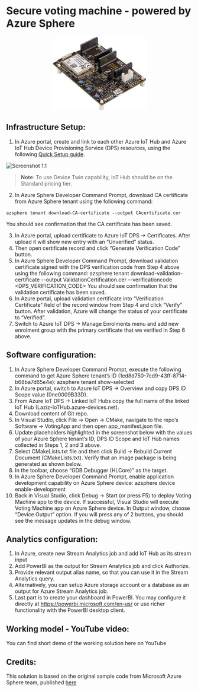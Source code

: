 # Secure voting machine - powered by Azure Sphere
<p align="center">
  <img src="/images/Overview_AvNetSK.jpg">
</p>

## Infrastructure Setup:
1. In Azure portal, create and link to each other Azure IoT Hub and Azure IoT Hub Device Provisioning Service (DPS) resources, using the following [Quick Setup guide](https://docs.microsoft.com/en-us/azure/iot-dps/quick-setup-auto-provision).

![Screenshot 1.1]("/images/Infra_1.png")

> **Note**: To use Device Twin capability, IoT Hub should be on the Standard pricing tier.

2. In Azure Sphere Developer Command Prompt, download CA certificate from Azure Sphere tenant using the following command:
```
azsphere tenant download-CA-certificate --output CAcertificate.cer
```
You should see confirmation that the CA certificate has been saved.
 
3. In Azure portal, upload certificate to Azure IoT DPS -> Certificates. After upload it will show new entry with an “Unverified” status. 
4. Then open certificate record and click “Generate Verification Code” button.
5. In Azure Sphere Developer Command Prompt, download validation certificate signed with the DPS verification code from Step 4 above using the following command:
azsphere tenant download-validation-certificate --output ValidationCertification.cer --verificationcode <DPS_VERIFICATION_CODE>
You should see confirmation that the validation certificate has been saved. 
6. In Azure portal, upload validation certificate into “Verification Certificate” field of the record window from Step 4 and click “Verify” button. After validation, Azure will change the status of your certificate to “Verified”.
7. Switch to Azure IoT DPS -> Manage Enrolments menu and add new enrolment group with the primary certificate that we verified in Step 6 above.
 
## Software configuration:
1. In Azure Sphere Developer Command Prompt, execute the following command to get Azure Sphere tenant’s ID (1ed8d750-7cd9-43ff-8714-b68ba7d65e4e):
azsphere tenant show-selected
2. In Azure portal, switch to Azure IoT DPS -> Overview and copy DPS ID Scope value (0ne0009B33D).
3. From Azure IoT DPS -> Linked IoT Hubs copy the full name of the linked IoT Hub (Laziz-IoTHub.azure-devices.net).
4. Download content of Git repo.
5. In Visual Studio, click File -> Open -> CMake, navigate to the repo’s Software -> VotingApp and then open app_manifest.json file.
6. Update placeholders highlighted in the screenshot below with the values of your Azure Sphere tenant’s ID, DPS ID Scope and IoT Hub names collected in Steps 1, 2 and 3 above.
7. Select CMakeLists.txt file and then click Build -> Rebuild Current Document (CMakeLists.txt). Verify that an image package is being generated as shown below.
8. In the toolbar, choose “GDB Debugger (HLCore)” as the target.
9. In Azure Sphere Developer Command Prompt, enable application development capability on Azure Sphere device:
azsphere device enable-development
10. Back in Visual Studio, click Debug -> Start (or press F5) to deploy Voting Machine app to the device. If successful, Visual Studio will execute Voting Machine app on Azure Sphere device. In Output window, choose “Device Output” option. If you will press any of 2 buttons, you should see the message updates in the debug window.
 
## Analytics configuration:
1. In Azure, create new Stream Analytics job and add IoT Hub as its stream input
2. Add PowerBI as the output for Stream Analytics job and click Authorize.
3. Provide relevant output alias name, so that you can use it in the Stream Analytics query.
4. Alternatively, you can setup Azure storage account or a database as an output for Azure Stream Analytics job.
5. Last part is to create your dashboard in PowerBI. You may configure it directly at https://powerbi.microsoft.com/en-us/ or use richer functionality with the PowerBI desktop client.

## Working model - YouTube video:
You can find short demo of the working solution here on YouTube

## Credits:
This solution is based on the original sample code from Microsoft Azure Sphere team, published [here](https://github.com/Azure/azure-sphere-samples)
